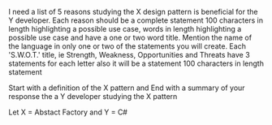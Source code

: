 
 I need a list of 5 reasons studying the X design pattern is beneficial for the Y developer. Each reason should be a complete statement 100 characters in length highlighting a possible use case, words in length highlighting a possible use case and have a one or two word title. Mention the name of the language in only one or two of the statements you will create. Each 'S.W.O.T.' title, ie Strength, Weakness, Opportunities and Threats have 3 statements for each letter also it will be a statement 100 characters in length statement 

Start with a definition of the X pattern and
End with a summary of your response the a Y developer studying the X pattern



Let X = Abstact Factory and Y = C#


